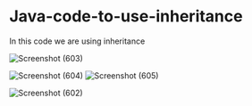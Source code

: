 # Java-code-to-use-inheritance

In this code we are using inheritance

![Screenshot (603)](https://github.com/RishabhRaj240/Java-code-to-use-inheritance/assets/155876855/43d8426c-81f5-40ee-bb94-590ed829b3bf)

![Screenshot (604)](https://github.com/RishabhRaj240/Java-code-to-use-inheritance/assets/155876855/c06b6279-5234-4838-b75d-cae8cbb27eee)
![Screenshot (605)](https://github.com/RishabhRaj240/Java-code-to-use-inheritance/assets/155876855/d6c1e2c5-272e-4c30-8ed3-3a2dcbbbf9d6)

![Screenshot (602)](https://github.com/RishabhRaj240/Java-code-to-use-inheritance/assets/155876855/c8875f4d-5002-4edc-a245-34a96f6ee3af)
